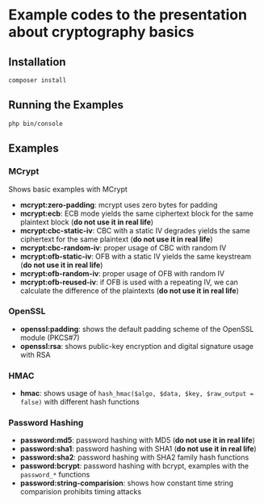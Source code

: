 # Example codes to the presentation about cryptography basics

## Installation

    composer install
    
## Running the Examples

    php bin/console

## Examples

### MCrypt

Shows basic examples with MCrypt

* **mcrypt:zero-padding**: mcrypt uses zero bytes for padding
* **mcrypt:ecb**: ECB mode yields the same ciphertext block for the same plaintext block (**do not use it in real life**)
* **mcrypt:cbc-static-iv**: CBC with a static IV degrades yields the same ciphertext for the same plaintext (**do not use it in real life**)
* **mcrypt:cbc-random-iv**: proper usage of CBC with random IV 
* **mcrypt:ofb-static-iv**: OFB with a static IV yields the same keystream (**do not use it in real life**)
* **mcrypt:ofb-random-iv**: proper usage of OFB with random IV
* **mcrypt:ofb-reused-iv**: if OFB is used with a repeating IV, we can calculate the difference of the plaintexts (**do not use it in real life**)

### OpenSSL

* **openssl:padding**: shows the default padding scheme of the OpenSSL module (PKCS#7)
* **openssl:rsa**: shows public-key encryption and digital signature usage with RSA

### HMAC

* **hmac**: shows usage of `hash_hmac($algo, $data, $key, $raw_output = false)` with different hash functions 

### Password Hashing

* **password:md5**: password hashing with MD5 (**do not use it in real life**)
* **password:sha1**: password hashing with SHA1 (**do not use it in real life**)
* **password:sha2**:  password hashing with SHA2 family hash functions
* **password:bcrypt**: password hashing with bcrypt, examples with the `password_*` functions
* **password:string-comparision**: shows how constant time string comparision prohibits timing attacks
